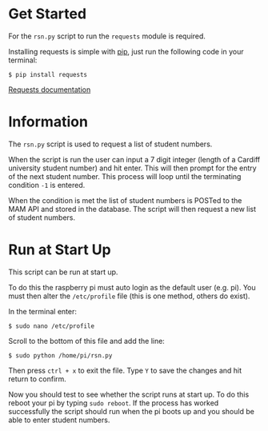 
# Get Started

For the `rsn.py` script to run the ```requests``` module is required.

Installing requests is simple with [pip](https://pip.pypa.io/),
just run the following code in your terminal:

```
$ pip install requests
```

[Requests documentation](http://docs.python-requests.org/en/latest/)

# Information

The `rsn.py` script is used to request a list of student numbers.

When the script is run the user can input a 7 digit integer (length of a
Cardiff university student number) and hit enter. This will then prompt
for the entry of the next student number. This process will loop
until the terminating condition `-1` is entered.

When the condition is met the list of student numbers is POSTed to the
MAM API and stored in the database. The script will then request a new
list of student numbers.

# Run at Start Up

This script can be run at start up.

To do this the raspberry pi must auto login as the default user (e.g. pi).
You must then alter the `/etc/profile` file (this is one method, others
do exist).

In the terminal enter:

```
$ sudo nano /etc/profile
```

Scroll to the bottom of this file and add the line:

```
$ sudo python /home/pi/rsn.py
```

Then press `ctrl + x` to exit the file.
Type `Y` to save the changes and hit return to confirm.

Now you should test to see whether the script runs at start up. To do this
reboot your pi by typing `sudo reboot`. If the process has worked successfully
the script should run when the pi boots up and you should be able to enter
student numbers.
